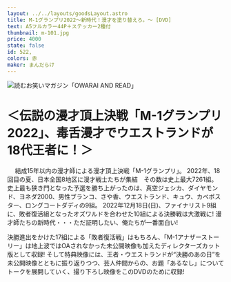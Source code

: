 ```yaml
---
layout: ../../layouts/goodsLayout.astro
title: M-1グランプリ2022～新時代！漫才を塗り替えろ。～ [DVD]
text: A5フルカラー44P＋ステッカー2種付
thumbnail: m-101.jpg
price: 4000
state: false
id: 522,
colors: 赤
maker: まんだらけ
---
```


![読むお笑いマガジン「OWARAI AND READ」](/images/m-101.jpg)

# ＜伝説の漫才頂上決戦「M-1グランプリ2022」、毒舌漫才でウエストランドが18代王者に！＞

　 結成15年以内の漫才師による漫才頂上決戦「M-1グランプリ」。
2022年、18回目の夏、日本全国8地区に漫才戦士たちが集結　その数は史上最大7261組。
史上最も狭き門となった予選を勝ち上がったのは、真空ジェシカ、ダイヤモンド、ヨネダ2000、男性ブランコ、さや香、ウエストランド、キュウ、カベポスター、ロングコートダディの9組。
2022年12月18日(日)、ファイナリスト9組に、敗者復活組となったオズワルドを合わせた10組による決勝戦は大激戦に!
漫才師たちの新時代・・・ただ証明したい、俺たちが一番面白い!

決勝進出をかけた17組による「敗者復活戦」はもちろん、「M-1アナザーストーリー」は地上波ではOAされなかった未公開映像も加えたディレクターズカット版として収録!
そして特典映像には、王者・ウエストランドが“決勝のあの日”を未公開映像とともに振り返りつつ、芸人仲間からの、お題「あるなし」についてトークを展開していく、撮り下ろし映像をこのDVDのために収録!
